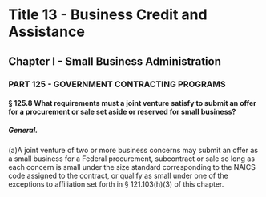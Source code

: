 
# Title 13 - Business Credit and Assistance
## Chapter I - Small Business Administration
### PART 125 - GOVERNMENT CONTRACTING PROGRAMS
#### § 125.8 What requirements must a joint venture satisfy to submit an offer for a procurement or sale set aside or reserved for small business?
##### General.

(a)A joint venture of two or more business concerns may submit an offer as a small business for a Federal procurement, subcontract or sale so long as each concern is small under the size standard corresponding to the NAICS code assigned to the contract, or qualify as small under one of the exceptions to affiliation set forth in § 121.103(h)(3) of this chapter.
